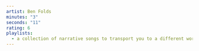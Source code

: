 ```yaml
---
artist: Ben Folds
minutes: "3"
seconds: "11"
rating: 6
playlists:
  - a collection of narrative songs to transport you to a different world
---
```

